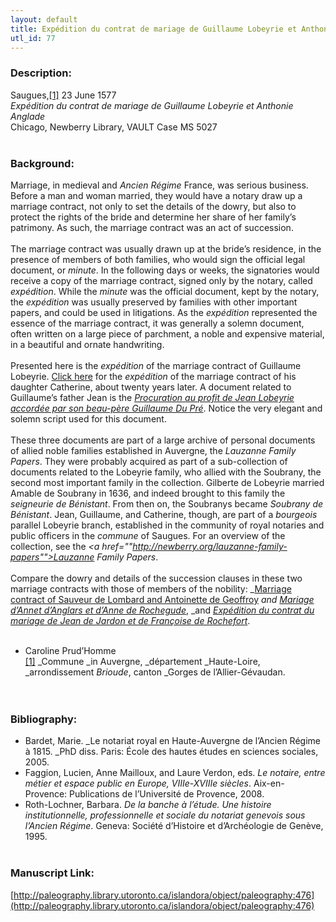 ```yaml
---
layout: default
title: Expédition du contrat de mariage de Guillaume Lobeyrie et Anthonie Anglade
utl_id: 77
---
```


### Description:

Saugues,<a id="_ftnref1">[[1]](#_ftn1)</a> 23 June 1577<br>
_Expédition du contrat de mariage de Guillaume Lobeyrie et Anthonie Anglade_<br>
Chicago, Newberry Library, VAULT Case MS 5027<br>
 <br>


### Background:

Marriage, in medieval and _Ancien Régime_ France, was serious business. Before a man and woman married, they would have a notary draw up a marriage contract, not only to set the details of the dowry, but also to protect the rights of the bride and determine her share of her family’s patrimony. As such, the marriage contract was an act of succession.<br><br>
The marriage contract was usually drawn up at the bride’s residence, in the presence of members of both families, who would sign the official legal document, or _minute_. In the following days or weeks, the signatories would receive a copy of the marriage contract, signed only by the notary, called _expédition_. While the _minute_ was the official document, kept by the notary, the _expédition_ was usually preserved by families with other important papers, and could be used in litigations. As the _expédition_ represented the essence of the marriage contract, it was generally a solemn document, often written on a large piece of parchment, a noble and expensive material, in a beautiful and ornate handwriting.<br><br>
Presented here is the _expédition_ of the marriage contract of Guillaume Lobeyrie. [Click here](https://paleography.library.utoronto.ca/islandora/object/paleography%3A483#548a9119-d9ec-42ea-938f-ee83d6c58816) for the _expédition_ of the marriage contract of his daughter Catherine, about twenty years later. A document related to Guillaume’s father Jean is the [_Procuration au profit de Jean Lobeyrie accordée par son beau-père Guillaume Du Pré_](https://paleography.library.utoronto.ca/islandora/object/paleography%3A499#150c2ea9-6770-4f22-9478-d771e4f006c0). Notice the very elegant and solemn script used for this document.<br><br>
These three documents are part of a large archive of personal documents of allied noble families established in Auvergne, the _Lauzanne Family Papers_. They were probably acquired as part of a sub-collection of documents related to the Lobeyrie family, who allied with the Soubrany, the second most important family in the collection. Gilberte de Lobeyrie married Amable de Soubrany in 1636, and indeed brought to this family the _seigneurie de Bénistant_. From then on, the Soubranys became _Soubrany de Bénistant_. Jean, Guillaume, and Catherine, though, are part of a _bourgeois_ parallel Lobeyrie branch, established in the community of royal notaries and public officers in the _commune_ of Saugues. For an overview of the collection, see the _<a href=""http://newberry.org/lauzanne-family-papers"">Lauzanne Family Papers</a>_.<br><br>
Compare the dowry and details of the succession clauses in these two marriage contracts with those of members of the nobility: _[Marriage contract of Sauveur de Lombard and Antoinette de Geoffroy](https://paleography.library.utoronto.ca/islandora/object/paleography%3A464#b08acd2b-925e-4386-9375-df5790337bce) _and [_Mariage d’Annet d’Anglars et d’Anne de Rochegude_](https://paleography.library.utoronto.ca/islandora/object/paleography:487#ee1d4f62-d324-45e4-b528-d23c2d008917)_, _and [_Expédition du contrat du mariage de Jean de Jardon et de Françoise de Rochefort_](https://paleography.library.utoronto.ca/islandora/object/paleography%3A484#52b4dfe1-d5f3-487c-9d00-866b691aed6b).<br><br>
- Caroline Prud’Homme<br>
<a id="_ftn1">[[1]](#_ftnref1)</a> _Commune _in Auvergne, _département _Haute-Loire, _arrondissement _Brioude_, canton _Gorges de l’Allier-Gévaudan.<br><br>
 <br>


### Bibliography:

- Bardet, Marie. _Le notariat royal en Haute-Auvergne de l’Ancien Régime à 1815. _PhD diss. Paris: École des hautes études en sciences sociales, 2005.<br>
- Faggion, Lucien, Anne Mailloux, and Laure Verdon, eds. _Le notaire, entre métier et espace public en Europe, VIIIe-XVIIIe siècles_. Aix-en-Provence: Publications de l’Université de Provence, 2008.<br>
- Roth-Lochner, Barbara. _De la banche à l’étude. Une histoire institutionnelle, professionnelle et sociale du notariat genevois sous l’Ancien Régime_. Geneva: Société d’Histoire et d’Archéologie de Genève, 1995.<br>
 <br>


### Manuscript Link:

[http://paleography.library.utoronto.ca/islandora/object/paleography:476](http://paleography.library.utoronto.ca/islandora/object/paleography:476)